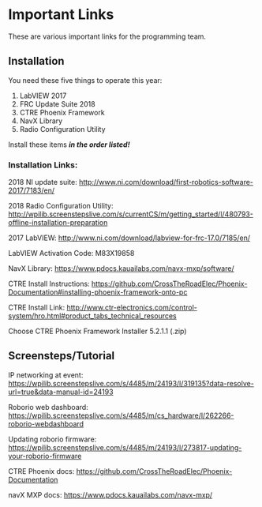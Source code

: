 # Important Links
These are various important links for the programming team.

## Installation
You need these five things to operate this year:
1. LabVIEW 2017
2. FRC Update Suite 2018
3. CTRE Phoenix Framework
4. NavX Library
5. Radio Configuration Utility

Install these items **_in the order listed!_**


### Installation Links:
2018 NI update suite: http://www.ni.com/download/first-robotics-software-2017/7183/en/

2018 Radio Configuration Utility: http://wpilib.screenstepslive.com/s/currentCS/m/getting_started/l/480793-offline-installation-preparation

2017 LabVIEW: http://www.ni.com/download/labview-for-frc-17.0/7185/en/

LabVIEW Activation Code: M83X19858

NavX Library: https://www.pdocs.kauailabs.com/navx-mxp/software/

CTRE Install Instructions: https://github.com/CrossTheRoadElec/Phoenix-Documentation#installing-phoenix-framework-onto-pc

CTRE Install Link: http://www.ctr-electronics.com/control-system/hro.html#product_tabs_technical_resources

Choose CTRE Phoenix Framework Installer 5.2.1.1 (.zip)

## Screensteps/Tutorial
IP networking at event: https://wpilib.screenstepslive.com/s/4485/m/24193/l/319135?data-resolve-url=true&data-manual-id=24193

Roborio web dashboard: https://wpilib.screenstepslive.com/s/4485/m/cs_hardware/l/262266-roborio-webdashboard

Updating roborio firmware: https://wpilib.screenstepslive.com/s/4485/m/24193/l/273817-updating-your-roborio-firmware

CTRE Phoenix docs: https://github.com/CrossTheRoadElec/Phoenix-Documentation

navX MXP docs: https://www.pdocs.kauailabs.com/navx-mxp/

